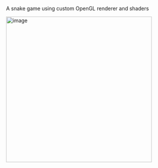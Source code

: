 A snake game using custom OpenGL renderer and shaders

<img width="398" alt="image" src="https://github.com/YoiseauDesIles/Snake-OpenGL/assets/122680880/8308b0fc-b2a8-4684-b6b7-024967a2b1df">
